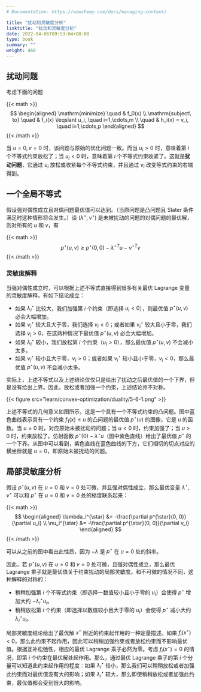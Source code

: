 ```yaml
---
# Documentation: https://wowchemy.com/docs/managing-content/

title: "扰动和灵敏度分析"
linktitle: "扰动和灵敏度分析"
date: 2022-04-06T09:53:04+08:00
type: book
summary: ""
weight: 460
---
```


<!--more-->

## 扰动问题

考虑下面的问题

{{< math >}}
$$
\begin{aligned}
    \mathrm{minimize} \quad & f_0(x) \\
    \mathrm{subject\ to} \quad & f_i(x) \leqslant u_i, \quad i=1,\cdots,m \\
    \quad & h_i(x) = v_i, \quad i=1,\cdots,p
\end{aligned}
$$
{{< /math >}}

当 $u=0, v=0$ 时，该问题与原始的优化问题一致。而当 $u_i > 0$ 时，意味着第 $i$ 个不等式约束放松了；当 $u_i < 0$ 时，意味着第 $i$ 个不等式约束收紧了。这就是**扰动问题**，它通过 $u_i$ 放松或收紧每个不等式约束，并且通过 $v_i$ 改变等式约束的右端得到。

## 一个全局不等式

假设强对偶性成立且对偶问题最优值可以达到。（当原问题是凸问题且 Slater 条件满足时这种情形将会发生。）设 $(\lambda^{\star}, \nu^{\star})$ 是未被扰动的问题的对偶问题的最优解，则对所有的 $u$ 和 $v$，有

{{< math >}}
$$
p^{\star}(u, v) \geqslant p^{\star}(0,0)-\lambda^{\star T} u-\nu^{\star T} v
$$
{{< /math >}}

### 灵敏度解释

当强对偶性成立时，可以根据上述不等式直接得到很多有关最优 Lagrange 变量的灵敏度解释。有如下结论成立：

- 如果 $\lambda_i^{\star}$ 比较大，我们加强第 $i$ 个约束（即选择 $u_i < 0$），则最优值 $p^{\star}(u, v)$ 必会大幅增加。
- 如果 $\nu_i^{\star}$ 较大且大于零，我们选择 $v_i < 0$；或者如果 $\nu_i^{\star}$ 较大且小于零，我们选择 $v_i > 0$，在这两种情况下最优值 $p^{\star}(u, v)$ 必会大幅增加。
- 如果 $\lambda_i^{\star}$ 较小，我们放松第 $i$ 个约束（$u_i > 0$），那么最优值 $p^{\star}(u, v)$ 不会减小太多。
- 如果 $\nu_i^{\star}$ 较小且大于零，$v_i > 0$；或者如果 $\nu_i^{\star}$ 较小且小于零，$v_i < 0$，那么最优值 $p^{\star}(u, v)$ 不会减小太多。

实际上，上述不等式以及上述结论仅仅只是给出了扰动之后最优值的一个下界，但是没有给出上界。因此，放松或者加强一个约束，上述结论并不对称。

{{< figure src="learn/convex-optimization/duality/5-6-1.png" >}}

上述不等式的几何意义如图所示，这是一个具有一个不等式约束的凸问题。图中蓝色曲线表示具有一个约束 $f_1(x) \leqslant u$ 的凸问题的最优值 $p^{\star}(u)$ 的图像，它是 $u$ 的函数。当 $u = 0$ 时，对应原始未被扰动的问题；当 $u < 0$ 时，约束加强了；当 $u > 0$ 时，约束放松了。仿射函数 $p^{\star}(0) - \lambda^{\star}u$（图中紫色直线）给出了最优值 $p^{\star}$ 的一个下界。从图中可以看到，紫色直线在蓝色曲线的下方，它们相切的切点对应的横坐标就是 $u = 0$，即原始未被扰动的问题。

## 局部灵敏度分析

假设 $p^{\star}(u, v)$ 在 $u = 0$ 和 $v = 0$ 处可微，并且强对偶性成立，那么最优变量 $\lambda^{\star}, \nu^{\star}$ 可以和 $p^{\star}$ 在 $u = 0$ 和 $v = 0$ 处的梯度联系起来：

{{< math >}}
$$
\begin{aligned}
    \lambda_i^{\star} &= -\frac{\partial p^{\star}(0, 0)}{\partial u_i} \\
    \nu_i^{\star} &= -\frac{\partial p^{\star}(0, 0)}{\partial v_i}
\end{aligned}
$$
{{< /math >}}

可以从之前的图中看出此性质，因为 $-\lambda$ 是 $p^{\star}$ 在 $u = 0$ 处的斜率。

因此，若 $p^{\star}(u, v)$ 在 $u = 0$ 和 $v = 0$ 处可微，且强对偶性成立，那么最优 Lagrange 乘子就是最优值关于约束扰动的局部灵敏度。和不可微的情况不同，这种解释的对称的：

- 稍稍加强第 $i$ 个不等式约束（即选择一数值较小且小于零的 $u_i$）会使得 $p^{\star}$ 增加大约 $-\lambda_i^{\star}u_i$。
- 稍稍放松第 $i$ 个约束（即选择以数值较小且大于零的 $u_i$）会使得 $p^{\star}$ 减小大约 $\lambda_i^{\star}u_i$。

局部灵敏度结论给出了最优解 $x^{\star}$ 附近的约束起作用的一种定量描述。如果 $f_i(x^{\star}) < 0$，那么此约束不起作用，因此可以稍稍加强约束或者放松约束而不影响最优值。根据互补松弛性，相应的最优 Lagrange 乘子必然为零。考虑 $f_i(x^{\star}) = 0$ 的情况，即第 $i$ 个约束在最优解处起作用。那么，通过最优 Lagrange 乘子的第 $i$ 个分量可以知道此约束起作用的程度：如果 $\lambda_i^{\star}$ 较小，那么我们可以稍稍放松或者加强此约束而对最优值没有大的影响；如果 $\lambda_i^{\star}$ 较大，那么即使稍稍放松或者加强此约束，最优值都会受到很大的影响。
